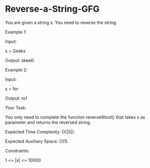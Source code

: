 # Reverse-a-String-GFG

You are given a string s. You need to reverse the string.


Example 1:


Input:


s = Geeks


Output: skeeG


Example 2:



Input:


s = for


Output: rof


Your Task:



You only need to complete the function reverseWord() that takes s as parameter and returns the reversed string.



Expected Time Complexity: O(|S|).


Expected Auxiliary Space: O(1).



Constraints:


1 <= |s| <= 10000
